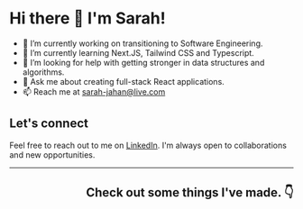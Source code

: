 # Hi there 👋  I'm Sarah! 

- 🔭 I’m currently working on transitioning to Software Engineering. 
- 🌱 I’m currently learning Next.JS, Tailwind CSS and Typescript. 
- 🤔 I’m looking for help with getting stronger in data structures and algorithms.
- 💬 Ask me about creating full-stack React applications. 
- 📫 Reach me at sarah-jahan@live.com

## Let's connect 

Feel free to reach out to me on [LinkedIn](https://www.linkedin.com/in/sarahjahan/). 
I'm always open to collaborations and new opportunities.  

---

## <p align="right">Check out some things I've made. 👇 </p>




